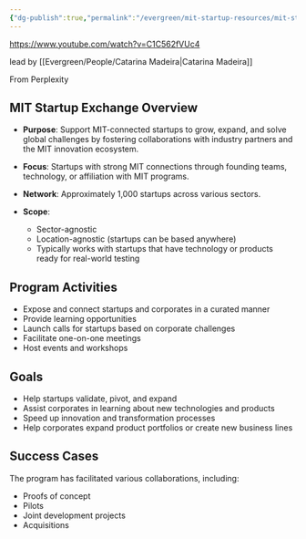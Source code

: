 ```yaml
---
{"dg-publish":true,"permalink":"/evergreen/mit-startup-resources/mit-startup-exchange/","tags":["mit_resource","rtcnl"]}
---
```



https://www.youtube.com/watch?v=C1C562fVUc4

lead by [[Evergreen/People/Catarina Madeira\|Catarina Madeira]]

From Perplexity


## MIT Startup Exchange Overview

- **Purpose**: Support MIT-connected startups to grow, expand, and solve global challenges by fostering collaborations with industry partners and the MIT innovation ecosystem.
- **Focus**: Startups with strong MIT connections through founding teams, technology, or affiliation with MIT programs.
- **Network**: Approximately 1,000 startups across various sectors.
- **Scope**:
    
    - Sector-agnostic
    - Location-agnostic (startups can be based anywhere)
    - Typically works with startups that have technology or products ready for real-world testing
    

## Program Activities

- Expose and connect startups and corporates in a curated manner
- Provide learning opportunities
- Launch calls for startups based on corporate challenges
- Facilitate one-on-one meetings
- Host events and workshops

## Goals

- Help startups validate, pivot, and expand
- Assist corporates in learning about new technologies and products
- Speed up innovation and transformation processes
- Help corporates expand product portfolios or create new business lines

## Success Cases

The program has facilitated various collaborations, including:

- Proofs of concept
- Pilots
- Joint development projects
- Acquisitions